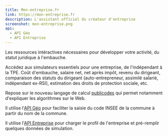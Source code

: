 ```yaml
---
title: Mon-entreprise.fr
link: https://mon-entreprise.fr
description: L'assistant officiel du créateur d'entreprise
screenshot: mon-entreprise.png
api:
  - API Géo
  - API Entreprise
---
```


Les ressources intéractives nécessaires pour développer votre activité, du statut juridique à l'embauche.

Accédez aux simulateurs essentiels pour une entreprise, de l'indépendant à la TPE. Coût d'embauche, salaire net, net après impôt, revenu du dirigeant, comparaison des statuts du dirigeant (auto-entrepreneur, assimilé salarié, indépendant ex-RSI), estimation des droits de protection sociale, etc.

Repose sur le nouveau langage de calcul [publicodes](https://publi.codes) qui permet notamment d'expliquer les algorithmes sur le Web.

Il utilise l'[API Géo](https://api.gouv.fr/api/api-geo.html) pour faciliter la saisie du code INSEE de la commune à partir du nom de la commune.

Il utilise l'[API Entreprise](https://api.gouv.fr/api/api-entreprise.html) pour charger le profil de l'entreprise et pré-remplir quelques données de simulation.
